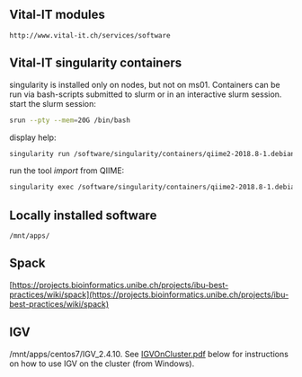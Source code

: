 

## Vital-IT modules

    http://www.vital-it.ch/services/software

## Vital-IT singularity containers

singularity is installed only on nodes, but not on ms01. Containers can be run via bash-scripts submitted to slurm or in an interactive slurm session.  
start the slurm session:

```sh
srun --pty --mem=20G /bin/bash
```

display help:

```sh
singularity run /software/singularity/containers/qiime2-2018.8-1.debian9.simg
```

run the tool _import_ from QIIME:

```sh
singularity exec /software/singularity/containers/qiime2-2018.8-1.debian9.simg qiime tools import --param1 someParam --param2 someParam
```

## Locally installed software

`/mnt/apps/`

## Spack

[https://projects.bioinformatics.unibe.ch/projects/ibu-best-practices/wiki/spack](https://projects.bioinformatics.unibe.ch/projects/ibu-best-practices/wiki/spack)

## IGV

  /mnt/apps/centos7/IGV\_2.4.10. See [IGVOnCluster.pdf](https://projects.bioinformatics.unibe.ch/attachments/18/IGVOnCluster.pdf) below for instructions on how to use IGV on the cluster (from Windows).
